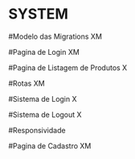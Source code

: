 # SYSTEM

#Modelo das Migrations XM


#Pagina de Login XM


#Pagina de Listagem de Produtos X


#Rotas XM


#Sistema de Login  X


#Sistema de Logout  X


#Responsividade 


#Pagina de Cadastro XM



